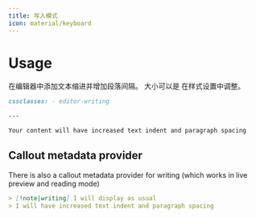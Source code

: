 ```yaml
---
title: 写入模式
icon: material/keyboard
---
```


# Usage

在编辑器中添加文本缩进并增加段落间隔。 大小可以是
在样式设置中调整。

```md
cssclasses: - editor-writing

---

Your content will have increased text indent and paragraph spacing
```

## Callout metadata provider

There is also a callout metadata provider for writing (which works in live preview
and reading mode)

```md
> [!note|writing] I will display as usual
> I will have increased text indent and paragraph spacing
```
